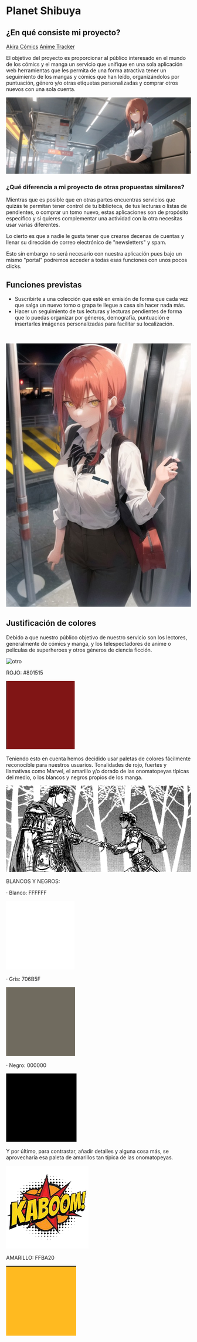 # Planet Shibuya

## ¿En qué consiste mi proyecto?

<!-- Enlaces de Bibiografía -->

[Akira Cómics](https://www.akiracomics.com/) [Anime Tracker](https://troubled-mascara-1b7.notion.site/5d305bd9b176414bbf95744d4fa4e788?v=c76a71dcb17146b096fe40b58a47da8d&pvs=4)

El objetivo del proyecto es proporcionar al público interesado en el mundo de los cómics y el manga un servicio que unifique en una sola aplicación web herramientas que les permita de una forma atractiva tener un seguimiento de los mangas y cómics que han leído, organizándolos por puntuación, género y/o otras etiquetas personalizadas y comprar otros nuevos con una sola cuenta.

![banner](IMG/header.jpg)

### ¿Qué diferencia a mi proyecto de otras propuestas similares?

Mientras que es posible que en otras partes encuentras servicios que quizás te permitan tener control de tu biblioteca, de tus lecturas o listas de pendientes, o comprar un tomo nuevo, estas aplicaciones son de propósito específico y si quieres complementar una actividad con la otra necesitas usar varias diferentes.

Lo cierto es que a nadie le gusta tener que crearse decenas de cuentas y llenar su dirección de correo electrónico de "newsletters" y spam.

Esto sin embargo no será necesario con nuestra aplicación pues bajo un mismo "portal" podremos acceder a todas esas funciones con unos pocos clicks.

## Funciones previstas

- Suscribirte a una colección que esté en emisión de forma que cada vez que salga un nuevo tomo o grapa te llegue a casa sin hacer nada más.
- Hacer un seguimiento de tus lecturas y lecturas pendientes de forma que lo puedas organizar por géneros, demografía, puntuación e insertarles imágenes personalizadas para facilitar su localización.
  
</br>

![otro](IMG/csm.jpg)

## Justificación de colores

Debido a que nuestro público objetivo de nuestro servicio son los lectores, generalmente de cómics y manga, y los telespectadores de anime o películas de superheroes y otros géneros de ciencia ficción.

![otro](IMG/Marvel_Logo.svg.png)

ROJO: #801515

![otro](COLORES/rojo.png)

Teniendo esto en cuenta hemos decidido usar paletas de colores fácilmente reconocible para nuestros usuarios. Tonalidades de rojo, fuertes y llamativas como Marvel, el amarillo y/o dorado de las onomatopeyas típicas del medio, o los blancos y negros propios de los manga.

![otro](IMG/manga.png)

BLANCOS Y NEGROS:

· Blanco: FFFFFF

![otro](COLORES/blanco.png)

· Gris: 706B5F

![otro](COLORES/gris.png)

· Negro: 000000

![otro](COLORES/negro.png)

Y por último, para contrastar, añadir detalles y alguna cosa más, se aprovecharía esa paleta de amarillos tan típica de las onomatopeyas.

![otro](IMG/onomatopeya.png)

AMARILLO: FFBA20

![otro](COLORES/amarillo.png)
